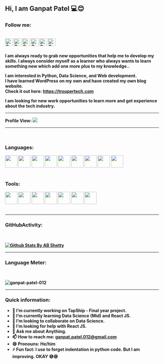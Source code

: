 <h2><b> Hi, I am Ganpat Patel 💻😊<b> </h2>
  
<h3><b>Follow me:</b></h3><br>
<a href="https://www.linkedin.com/in/ganpat-patel/">
  <img align="left" alt="Ganpat Patel| Linkedin" width="25px" src="https://www.flaticon.com/svg/static/icons/svg/174/174857.svg" />
</a>
<a href="https://https://github.com/ganpat-patel-012/">
  <img align="left" alt="Ganpat Patel| Github" width="25px" src="https://www.flaticon.com/svg/static/icons/svg/733/733553.svg" />
</a>
<a href="https://troupertech.com">
  <img align="left" alt="Ganpat Patel| Blog" width="25px" src="https://www.flaticon.com/svg/static/icons/svg/1187/1187544.svg" />
</a>
<a href="https://twitter.com/Ganpat_Patel_12/">
  <img align="left" alt="Ganpat Patel| Twitter" width="25px" src="https://www.flaticon.com/svg/static/icons/svg/1409/1409937.svg" />
 </a>
 <a href="https://www.facebook.com/ganpatpatel.luni">
  <img align="left" alt="Ganpat Patel| Facebook" width="25px" src="https://www.flaticon.com/svg/static/icons/svg/1384/1384053.svg" />
 </a>
<a href="https://www.instagram.com/ganpat_patel_luni/">
  <img align="left" alt="Ganpat Patel| Instagram" width="25px" src="https://www.flaticon.com/svg/static/icons/svg/2111/2111463.svg" />
</a>
<br> <br>


I am always ready to grab new opportunities that help me to develop my skills. I always consider myself as a learner who always wants to learn something new which add one more plus to my knowledge..<br>

I am interested in Python, Data Science, and Web development.<br>
I have learned WordPress on my own and have created my own blog website.<br>
Check it out here: https://troupertech.com<br>

I am looking for new work opportunities to learn more and get experience about the tech industry.
<hr>

Profile View: ![](https://komarev.com/ghpvc/?username=ganpat-patel-012)
<hr>
<br>

<h3><b>Languages:<b> </h3>
<code><img height="40" src="https://cdn4.iconfinder.com/data/icons/logos-and-brands/512/267_Python_logo-512.png"></code>
<code><img height="40" src="https://www.flaticon.com/svg/static/icons/svg/3600/3600912.svg"></code>
<code><img height="40" src="https://cdn2.iconfinder.com/data/icons/designer-skills/128/code-programming-java-software-develop-command-language-512.png"></code>
<code><img height="40" src="https://www.flaticon.com/svg/static/icons/svg/919/919841.svg"></code>
<code><img height="40" src="https://cdn2.iconfinder.com/data/icons/designer-skills/128/code-programming-html-markup-develop-layout-language-512.png"></code>
<code><img height="40" src="https://cdn1.iconfinder.com/data/icons/logotypes/32/badge-css-3-512.png"></code>
<code><img height="40" src="https://cdn2.iconfinder.com/data/icons/designer-skills/128/code-programming-javascript-software-develop-command-language-512.png"></code>
<code><img height="40" src="https://cdn2.iconfinder.com/data/icons/designer-skills/128/code-programming-php-software-develop-command-language-512.png"></code>
<code><img height="40" src="https://www.flaticon.com/svg/static/icons/svg/603/603201.svg"></code>
<br> <br>

<h3><b>Tools:<b> </h3>
<code><img height="40" src="https://cdn1.iconfinder.com/data/icons/lumin-social-media-icons/512/wordpress-512.png"></code>
<code><img height="40" src="https://www.flaticon.com/svg/static/icons/svg/919/919836.svg"></code>
<code><img height="40" src="https://cdn3.iconfinder.com/data/icons/logos-brands-3/24/logo_brand_brands_logos_word-512.png"></code>
<code><img height="40" src="https://cdn3.iconfinder.com/data/icons/logos-brands-3/24/logo_brand_brands_logos_powerpoint-512.png"></code>
<code><img height="40" src="https://cdn3.iconfinder.com/data/icons/logos-brands-3/24/logo_brand_brands_logos_excel-512.png"></code>
<code><img height="40" src="https://cdn2.iconfinder.com/data/icons/social-icons-33/128/Github-512.png"></code>
<code><img height="40" src="https://cdn3.iconfinder.com/data/icons/social-media-2169/24/social_media_social_media_logo_git-512.png"></code>
<br><br>
  
<hr>
 <h3><b>GitHubActivity:</b></h3><br> 
 
[![Github Stats By AB Shetty](https://github-readme-stats.vercel.app/api?username=ganpat-patel-012&show_icons=true&title_color=fff&icon_color=79ff97&text_color=9f9f9f&bg_color=151515)](https://ganpat-patel-012.github.io/)

<hr>
 <h3><b>Language Meter:</b></h3><br> 
<p><img align="center" src="https://github-readme-stats.vercel.app/api/top-langs/?username=ganpat-patel-012&layout=compact" alt="ganpat-patel-012" /></p>

<hr>

<h3><b>Quick information:<b> </h3>

- 🔭 I’m currently working on TapShip - Final year project.
- 🌱 I’m currently learning Data Science (Mid) and React JS.
- 👯 I’m looking to collaborate on Data Science.
- 🤔 I’m looking for help with React JS.
- 💬 Ask me about Anything.
- 📫 How to reach me: ganpat.patel.012@gmail.com
- 😄 Pronouns: He/him
- ⚡ Fun fact: I use to forget indentation in python code. But I am improving. OKAY 😅😄

